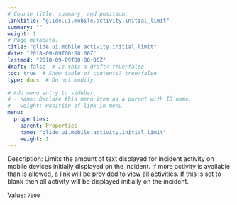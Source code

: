```yaml
---
# Course title, summary, and position.
linktitle: "glide.ui.mobile.activity.initial_limit"
summary: ""
weight: 1
# Page metadata.
title: "glide.ui.mobile.activity.initial_limit"
date: "2018-09-09T00:00:00Z"
lastmod: "2018-09-09T00:00:00Z"
draft: false  # Is this a draft? true/false
toc: true  # Show table of contents? true/false
type: docs  # Do not modify.

# Add menu entry to sidebar.
# - name: Declare this menu item as a parent with ID name.
# - weight: Position of link in menu.
menu:
  properties:
    parent: Properties
    name: "glide.ui.mobile.activity.initial_limit"
    weight: 1
---
```


Description: Limits the amount of text displayed for incident activity on mobile devices initially displayed on the incident. If more activity is available than is allowed, a link will be provided to view all activities. If this is set to blank then all activity will be displayed initially on the incident.


Value: `7000`